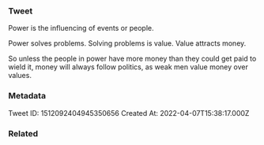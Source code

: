 ### Tweet
Power is the influencing of events or people.

Power solves problems.
Solving problems is value.
Value attracts money.

So unless the people in power have more money than they could get paid to wield it, money will always follow politics, as weak men value money over values.

### Metadata
Tweet ID: 1512092404945350656
Created At: 2022-04-07T15:38:17.000Z

### Related

